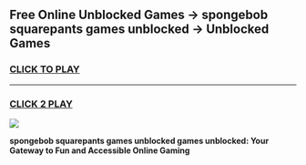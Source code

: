 
## Free Online Unblocked Games → spongebob squarepants games unblocked → Unblocked Games
<h3>
<a href="https://premium.freeplayer.one?title=spongebob_squarepants_games_unblocked&ref=21F">CLICK TO PLAY</a></h3>
<hr>

<h3>
<a href="https://premium.freeplayer.one?title=spongebob_squarepants_games_unblocked&ref=21F">CLICK 2 PLAY</a>
  
</h3>

<a href="https://premium.freeplayer.one?title=spongebob_squarepants_games_unblocked&ref=21F/"><img src="https://clearcache.store/games.png"></a>


**spongebob squarepants games unblocked games unblocked: Your Gateway to Fun and Accessible Online Gaming**
